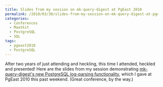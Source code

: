 ```yaml
---
title: Slides from my session on mk-query-digest at PgEast 2010
permalink: /2010/03/30/slides-from-my-session-on-mk-query-digest-at-pgeast-2010/
categories:
  - Conferences
  - Maatkit
  - PostgreSQL
  - SQL
tags:
  - pgeast2010
  - PostgreSQL
---
```

After two years of just attending and heckling, this time I attended, heckled and presented! Here are the slides from my session demonstrating [mk-query-digest's new PostgreSQL log-parsing functionality][1], which I gave at PgEast 2010 this past weekend. (Great conference, by the way.)

 [1]: http://www.maatkit.org/wp-content/uploads/2010/03/query-analysis-with-mk-query-digest.pdf
